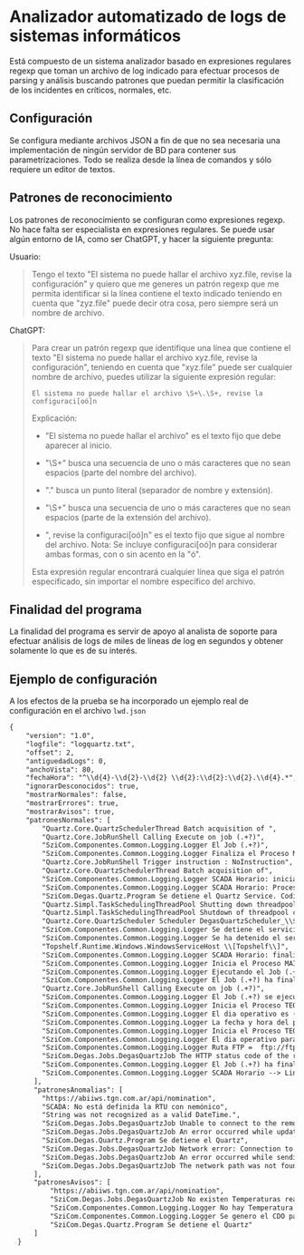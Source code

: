 # Analizador automatizado de logs de sistemas informáticos

Está compuesto de un sistema analizador basado en expresiones regulares regexp que toman un archivo de log indicado para efectuar procesos de parsing y análisis buscando patrones que puedan permitir la clasificación de los incidentes en críticos, normales, etc.

## Configuración

Se configura mediante archivos JSON a fin de que no sea necesaria una implementación de ningún servidor de BD para contener sus parametrizaciones. Todo se realiza desde la línea de comandos y sólo requiere un editor de textos.

## Patrones de reconocimiento

Los patrones de reconocimiento se configuran como expresiones regexp. No hace falta ser especialista en expresiones regulares. Se puede usar algún entorno de IA, como ser ChatGPT, y hacer la siguiente pregunta:

Usuario:

> Tengo el texto "El sistema no puede hallar el archivo xyz.file, revise la configuración" y quiero que me generes un patrón regexp que me permita identificar si la línea contiene el texto indicado teniendo en cuenta que "zyz.file" puede decir otra cosa, pero siempre será un nombre de archivo.

ChatGPT:

> Para crear un patrón regexp que identifique una línea que contiene el texto "El sistema no puede hallar el archivo xyz.file, revise la configuración", teniendo en cuenta que "xyz.file" puede ser cualquier nombre de archivo, puedes utilizar la siguiente expresión regular:
> 
> ```regexp
> El sistema no puede hallar el archivo \S+\.\S+, revise la configuraci[oó]n
> ```
> 
> Explicación:
> 
> - "El sistema no puede hallar el archivo" es el texto fijo que debe aparecer al inicio.
>   
> - "\S+" busca una secuencia de uno o más caracteres que no sean espacios (parte del nombre del archivo).
>   
> - "\." busca un punto literal (separador de nombre y extensión).
>   
> - "\S+" busca una secuencia de uno o más caracteres que no sean espacios (parte de la extensión del archivo).
>   
> - ", revise la configuraci[oó]n" es el texto fijo que sigue al nombre del archivo. 
>   Nota: Se incluye configuraci[oó]n para considerar ambas formas, con o sin acento en la "ó".
>   
> 
> Esta expresión regular encontrará cualquier línea que siga el patrón especificado, sin importar el nombre específico del archivo.

## Finalidad del programa

La finalidad del programa es servir de apoyo al analista de soporte para efectuar análisis de logs de miles de líneas de log en segundos y obtener solamente lo que es de su interés.

## Ejemplo de configuración

A los efectos de la prueba se ha incorporado un ejemplo real de configuración en el archivo `lwd.json`

```XML
{
    "version": "1.0",
    "logfile": "logquartz.txt",
    "offset": 2,
    "antiguedadLogs": 0,
    "anchoVista": 80,
    "fechaHora": "^\\d{4}-\\d{2}-\\d{2} \\d{2}:\\d{2}:\\d{2}.\\d{4}.*",
    "ignorarDesconocidos": true,
    "mostrarNormales": false,
    "mostrarErrores": true,
    "mostrarAvisos": true,
    "patronesNormales": [
        "Quartz.Core.QuartzSchedulerThread Batch acquisition of ",
        "Quartz.Core.JobRunShell Calling Execute on job (.+?)",
        "SziCom.Componentes.Common.Logging.Logger El Job (.+?)",
        "SziCom.Componentes.Common.Logging.Logger Finaliza el Proceso MAIL Mail",
        "Quartz.Core.JobRunShell Trigger instruction : NoInstruction",
        "Quartz.Core.QuartzSchedulerThread Batch acquisition of",
        "SziCom.Componentes.Common.Logging.Logger SCADA Horario: inicia el proceso",
        "SziCom.Componentes.Common.Logging.Logger SCADA Horario: Proceso del archivo",
        "SziCom.Degas.Quartz.Program Se detiene el Quartz Service. Codigo de Salida: 0",
        "Quartz.Simpl.TaskSchedulingThreadPool Shutting down threadpool...",
        "Quartz.Simpl.TaskSchedulingThreadPool Shutdown of threadpool complete.",
        "Quartz.Core.QuartzScheduler Scheduler DegasQuartzScheduler_\\$_NON_CLUSTERED",
        "SziCom.Componentes.Common.Logging.Logger Se detiene el servicioSziCom.Degas.Quartz.Servicios.DegasQuartzService",
        "SziCom.Componentes.Common.Logging.Logger Se ha detenido el servicio quartz",
        "Topshelf.Runtime.Windows.WindowsServiceHost \\[Topshelf\\]",
        "SziCom.Componentes.Common.Logging.Logger SCADA Horario: finalizó el proceso",
        "SziCom.Componentes.Common.Logging.Logger Inicia el Proceso MAIL Mail",
        "SziCom.Componentes.Common.Logging.Logger Ejecutando el Job (.+?) no se obtuvieron datos desde ABI",
        "SziCom.Componentes.Common.Logging.Logger El Job (.+?) ha finalizado su ejecución",
        "Quartz.Core.JobRunShell Calling Execute on job (.+?)",
        "SziCom.Componentes.Common.Logging.Logger El Job (.+?) se ejecutará a continuación",
        "SziCom.Componentes.Common.Logging.Logger Inicia el Proceso TEOS UploadMpm",
        "SziCom.Componentes.Common.Logging.Logger El dia operativo es (.+?)",
        "SziCom.Componentes.Common.Logging.Logger La fecha y hora del proceso es (.+?)",
        "SziCom.Componentes.Common.Logging.Logger Inicia el Proceso TEOS UploadCDO",
        "SziCom.Componentes.Common.Logging.Logger El dia operativo para generar archivo CDO (.+?)",
        "SziCom.Componentes.Common.Logging.Logger Ruta FTP =  ftp://ftp.enargas.gob.ar/TEOS/(.+?).txt",
        "SziCom.Degas.Jobs.DegasQuartzJob The HTTP status code of the response was not expected \\((\\d+)\\)\\.",
        "SziCom.Componentes.Common.Logging.Logger El Job (.+?) ha finalizado su ejecución",
        "SziCom.Componentes.Common.Logging.Logger SCADA Horario --> Linea:"
      ],
      "patronesAnomalias": [
        "https://abiiws.tgn.com.ar/api/nomination",
        "SCADA: No está definida la RTU con nemónico",
        "String was not recognized as a valid DateTime.",
        "SziCom.Degas.Jobs.DegasQuartzJob Unable to connect to the remote serverSystem.Net.WebException: Unable to connect to the remote server",
        "SziCom.Degas.Jobs.DegasQuartzJob An error occurred while updating the entries",
        "SziCom.Degas.Quartz.Program Se detiene el Quartz",
        "SziCom.Degas.Jobs.DegasQuartzJob Network error: Connection to (.+?) timed out",
        "SziCom.Degas.Jobs.DegasQuartzJob An error occurred while sending the request.System.Net.Http.HttpRequestException",
        "SziCom.Degas.Jobs.DegasQuartzJob The network path was not found"
      ],
      "patronesAvisos": [
          "https://abiiws.tgn.com.ar/api/nomination",
          "SziCom.Degas.Jobs.DegasQuartzJob No existen Temperaturas reales para el Día Operativo (.+?)",
          "SziCom.Componentes.Common.Logging.Logger No hay Temperatura Real en el Servicio Meteorológico para la localidad (.+?) para el día (.+?).",
          "SziCom.Componentes.Common.Logging.Logger Se genero el CDO para el dia (.+?)",
          "SziCom.Degas.Quartz.Program Se detiene el Quartz"
      ]
  }
```
